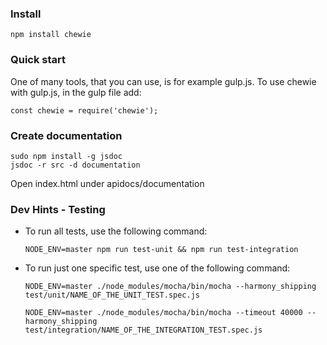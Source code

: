 ### Install

```
npm install chewie
```


### Quick start

One of many tools, that you can use, is for example gulp.js. To use chewie with gulp.js, in the gulp file add:

```
const chewie = require('chewie');
```

### Create documentation

```
sudo npm install -g jsdoc
jsdoc -r src -d documentation
```

Open index.html under apidocs/documentation


### Dev Hints - Testing

* To run all tests, use the following command:  
  ```
  NODE_ENV=master npm run test-unit && npm run test-integration
  ```

* To run just one specific test, use one of the following command:

  ```
  NODE_ENV=master ./node_modules/mocha/bin/mocha --harmony_shipping test/unit/NAME_OF_THE_UNIT_TEST.spec.js
  ```

  ```
  NODE_ENV=master ./node_modules/mocha/bin/mocha --timeout 40000 --harmony_shipping test/integration/NAME_OF_THE_INTEGRATION_TEST.spec.js
  ```
